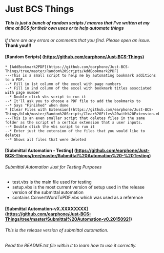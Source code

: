 # Just BCS Things
##### This is just a bunch of random scripts / macros that I've written at my time at BCS for their own uses or to help automate things
*If there are any errors or comments that you find. Please open an issue.*
**Thank you!!!**
#### [Random Scripts] (https://github.com/earphone/Just-BCS-Things)
	* [AddBookmark2PDF](https://github.com/earphone/Just-BCS-Things/tree/master/Random%20Scripts/AddBookmark2PDF)
	---This is a small script to help me by automating bookmark additions to a PDF.
	--* Fill in 1st column of the excel with page numbers
	--* Fill in 2nd column of the excel with bookmark titles associated with page number
	--* Double click vbs script to run it
	--* It'll ask you to choose a PDF file to add the bookmarks to
	--* Says "Finished" when done
	* [Clear Files with Extension](https://github.com/earphone/Just-BCS-Things/blob/master/Random%20Scripts/Clear%20Files%20with%20Extension.vbs)
	---This is an even smaller script that deletes files in the same folder as the script of a certain extension that a user inputs.
	--* Double click the vbs script to run it
	--* Enter just the extension of the files that you would like to deletes
	--* Shows all files that were deleted
	
#### [Submittal Automation - Testing] (https://github.com/earphone/Just-BCS-Things/tree/master/Submittal%20Automation%20-%20Testing)
###### Submittal Automation Just for Testing Purposes
* test.vbs is the main file used for testing
* setup.vbs is the most current version of setup used in the release version of the submittal automation
* contains ConvertWordToPDF.vbs which was used as a reference

#### [Submittal Automation-vX.XXXXXXXX] (https://github.com/earphone/Just-BCS-Things/tree/master/Submittal%20Automation-v0.20150921)
###### This is the release version of submittal automation.
###### Read the README.txt file within it to learn how to use it correctly.